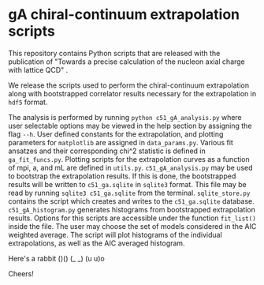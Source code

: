 # gA chiral-continuum extrapolation scripts

This repository contains Python scripts that are released with the publication of "Towards a precise calculation of the nucleon axial charge with lattice QCD" <link to arxiv page>.

We release the scripts used to perform the chiral-continuum extrapolation along with bootstrapped correlator results necessary for the extrapolation in `hdf5` format.

The analysis is performed by running `python c51_gA_analysis.py` where user selectable options may be viewed in the help section by assigning the flag `--h`.
User defined constants for the extrapolation, and plotting parameters for `matplotlib` are assigned in `data_params.py`.
Various fit ansatzes and their corresponding chi^2 statistic is defined in `ga_fit_funcs.py`.
Plotting scripts for the extrapolation curves as a function of mpi, a, and mL are defined in `utils.py`.
`c51_gA_analysis.py` may be used to bootstrap the extrapolation results. If this is done, the bootstrapped results will be written to `c51_ga.sqlite` in `sqlite3` format. This file may be read by running `sqlite3 c51_ga.sqlite` from the terminal.
`sqlite_store.py` contains the script which creates and writes to the `c51_ga.sqlite` database.
`c51_gA_histogram.py` generates histograms from bootstrapped extrapolation results. Options for this scripts are accessible under the function `fit_list()` inside the file. The user may choose the set of models considered in the AIC weighted average. The script will plot histograms of the individual extrapolations, as well as the AIC averaged histogram.

Here's a rabbit
 ()()
(_ _)
(u u)o

Cheers!
